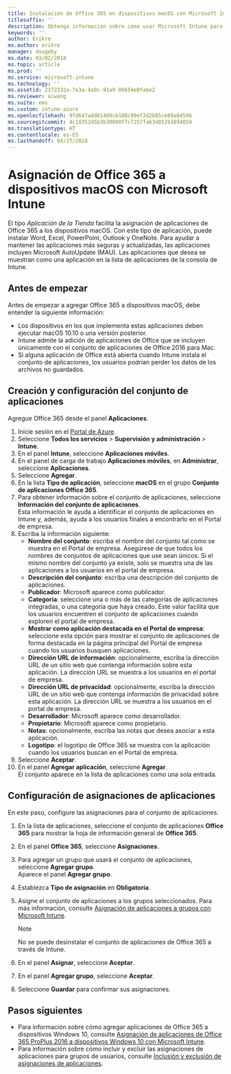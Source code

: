 ```yaml
---
title: Instalación de Office 365 en dispositivos macOS con Microsoft Intune
titlesuffix: ''
description: Obtenga información sobre cómo usar Microsoft Intune para instalar aplicaciones de Office 365 en dispositivos macOS.
keywords: ''
author: Erikre
ms.author: erikre
manager: dougeby
ms.date: 03/02/2018
ms.topic: article
ms.prod: ''
ms.service: microsoft-intune
ms.technology: ''
ms.assetid: 2372332a-7e3a-4a9c-91a9-86654e0fabe2
ms.reviewer: aiwang
ms.suite: ems
ms.custom: intune-azure
ms.openlocfilehash: 9fd647add814d9cb188c90ef2d2b85ce89a0459b
ms.sourcegitcommit: 4c18352d5b3b30080f7c7257fa63d852b1894850
ms.translationtype: HT
ms.contentlocale: es-ES
ms.lasthandoff: 04/27/2018
---
```

# <a name="assign-office-365-to-macos-devices-with-microsoft-intune"></a>Asignación de Office 365 a dispositivos macOS con Microsoft Intune

El tipo *Aplicación de la Tienda* facilita la asignación de aplicaciones de Office 365 a los dispositivos macOS. Con este tipo de aplicación, puede instalar Word, Excel, PowerPoint, Outlook y OneNote. Para ayudar a mantener las aplicaciones más seguras y actualizadas, las aplicaciones incluyen Microsoft AutoUpdate (MAU). Las aplicaciones que desea se muestran como una aplicación en la lista de aplicaciones de la consola de Intune.


## <a name="before-you-start"></a>Antes de empezar

Antes de empezar a agregar Office 365 a dispositivos macOS, debe entender la siguiente información:

- Los dispositivos en los que implementa estas aplicaciones deben ejecutar macOS 10.10 o una versión posterior.
- Intune admite la adición de aplicaciones de Office que se incluyen únicamente con el conjunto de aplicaciones de Office 2016 para Mac.
- Si alguna aplicación de Office está abierta cuando Intune instala el conjunto de aplicaciones, los usuarios podrían perder los datos de los archivos no guardados.

## <a name="create-and-configure-the-app-suite"></a>Creación y configuración del conjunto de aplicaciones

Agregue Office 365 desde el panel **Aplicaciones**.
1. Inicie sesión en el [Portal de Azure](https://portal.azure.com).
2. Seleccione **Todos los servicios** > **Supervisión y administración** > **Intune**.
3. En el panel **Intune**, seleccione **Aplicaciones móviles**.
4. En el panel de carga de trabajo **Aplicaciones móviles**, en **Administrar**, seleccione **Aplicaciones**. 
5. Seleccione **Agregar**.
6. En la lista **Tipo de aplicación**, seleccione **macOS** en el grupo **Conjunto de aplicaciones Office 365**.
7. Para obtener información sobre el conjunto de aplicaciones, seleccione **Información del conjunto de aplicaciones**.  
    Esta información le ayuda a identificar el conjunto de aplicaciones en Intune y, además, ayuda a los usuarios finales a encontrarlo en el Portal de empresa.
8. Escriba la información siguiente:
    - **Nombre del conjunto**: escriba el nombre del conjunto tal como se muestra en el Portal de empresa. Asegúrese de que todos los nombres de conjuntos de aplicaciones que use sean únicos. Si el mismo nombre del conjunto ya existe, solo se muestra una de las aplicaciones a los usuarios en el portal de empresa.
    - **Descripción del conjunto**: escriba una descripción del conjunto de aplicaciones.
    - **Publicador**: Microsoft aparece como publicador.
    - **Categoría**: seleccione una o más de las categorías de aplicaciones integradas, o una categoría que haya creado. Este valor facilita que los usuarios encuentren el conjunto de aplicaciones cuando exploren el portal de empresa.
    - **Mostrar como aplicación destacada en el Portal de empresa**: seleccione esta opción para mostrar el conjunto de aplicaciones de forma destacada en la página principal del Portal de empresa cuando los usuarios busquen aplicaciones.
    - **Dirección URL de información**: opcionalmente, escriba la dirección URL de un sitio web que contenga información sobre esta aplicación. La dirección URL se muestra a los usuarios en el portal de empresa.
    - **Dirección URL de privacidad**: opcionalmente, escriba la dirección URL de un sitio web que contenga información de privacidad sobre esta aplicación. La dirección URL se muestra a los usuarios en el portal de empresa.
    - **Desarrollador**: Microsoft aparece como desarrollador.
    - **Propietario**: Microsoft aparece como propietario.
    - **Notas**: opcionalmente, escriba las notas que desea asociar a esta aplicación.
    - **Logotipo**: el logotipo de Office 365 se muestra con la aplicación cuando los usuarios buscan en el Portal de empresa.
9. Seleccione **Aceptar**.
10. En el panel **Agregar aplicación**, seleccione **Agregar**.  
    El conjunto aparece en la lista de aplicaciones como una sola entrada.

## <a name="configure-app-assignments"></a>Configuración de asignaciones de aplicaciones

En este paso, configure las asignaciones para el conjunto de aplicaciones. 

1. En la lista de aplicaciones, seleccione el conjunto de aplicaciones **Office 365** para mostrar la hoja de información general de **Office 365**.
2. En el panel **Office 365**, seleccione **Asignaciones**.
3. Para agregar un grupo que usará el conjunto de aplicaciones, seleccione **Agregar grupo**.  
    Aparece el panel **Agregar grupo**.
4. Establezca **Tipo de asignación** en **Obligatoria**.
5. Asigne el conjunto de aplicaciones a los grupos seleccionados. Para más información, consulte [Asignación de aplicaciones a grupos con Microsoft Intune](apps-deploy.md).

    >[!Note]
    > No se puede desinstalar el conjunto de aplicaciones de Office 365 a través de Intune.

5. En el panel **Asignar**, seleccione **Aceptar**.
6. En el panel **Agregar grupo**, seleccione **Aceptar**.
7. Seleccione **Guardar** para confirmar sus asignaciones.

## <a name="next-steps"></a>Pasos siguientes

- Para información sobre cómo agregar aplicaciones de Office 365 a dispositivos Windows 10, consulte [Asignación de aplicaciones de Office 365 ProPlus 2016 a dispositivos Windows 10 con Microsoft Intune](apps-add-office365.md).
- Para información sobre cómo incluir y excluir las asignaciones de aplicaciones para grupos de usuarios, consulte [Inclusión y exclusión de asignaciones de aplicaciones](apps-inc-exl-assignments.md).
